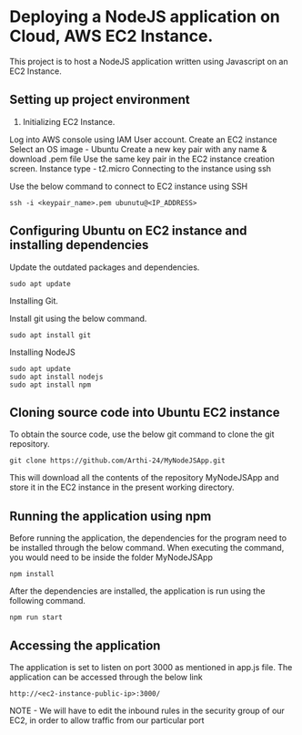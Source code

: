 # **Deploying a NodeJS application on Cloud, AWS EC2 Instance.**

This project is to host a NodeJS application written using Javascript on an EC2 Instance. 

## **Setting up project environment** 

1. Initializing EC2 Instance. 

Log into AWS console using IAM User account. 
Create an EC2 instance
Select an OS image - Ubuntu
Create a new key pair with any name & download .pem file
Use the same key pair in the EC2 instance creation screen. 
Instance type - t2.micro
Connecting to the instance using ssh

Use the below command to connect to EC2 instance using SSH

```
ssh -i <keypair_name>.pem ubunutu@<IP_ADDRESS>
```

## **Configuring Ubuntu on EC2 instance and installing dependencies**

Update the outdated packages and dependencies. 

```
sudo apt update
```

Installing Git. 

Install git using the below command. 

```
sudo apt install git
```

Installing NodeJS

```
sudo apt update
sudo apt install nodejs
sudo apt install npm
```


## **Cloning source code into Ubuntu EC2 instance**

To obtain the source code, use the below git command to clone the git repository. 

```
git clone https://github.com/Arthi-24/MyNodeJSApp.git
```

This will download all the contents of the repository MyNodeJSApp and store it in the EC2 instance in the present working directory.

 
## **Running the application using npm**

Before running the application, the dependencies for the program need to be installed through the below command. 
When executing the command, you would need to be inside the folder MyNodeJSApp 

```
npm install 
```
After the dependencies are installed, the application is run using the following command. 
```
npm run start
```

## **Accessing the application**

The application is set to listen on port 3000 as mentioned in app.js file. 
The application can be accessed through the below link  

```
http://<ec2-instance-public-ip>:3000/
```

NOTE - We will have to edit the inbound rules in the security group of our EC2, in order to allow traffic from our particular port


